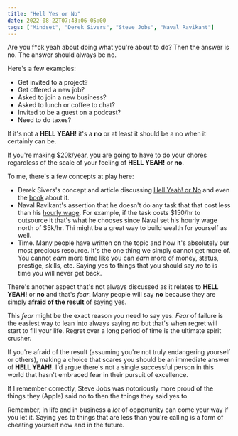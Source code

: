 ```yaml
---
title: "Hell Yes or No"
date: 2022-08-22T07:43:06-05:00
tags: ["Mindset", "Derek Sivers", "Steve Jobs", "Naval Ravikant"]
---
```


Are you f*ck yeah about doing what you're about to do? Then the answer is no. The answer should always be no.

Here's a few examples:
- Get invited to a project?
- Get offered a new job? 
- Asked to join a new business? 
- Asked to lunch or coffee to chat?
- Invited to be a guest on a podcast?
- Need to do taxes?

If it's not a __HELL YEAH!__ it's a **no** or at least it should be a no when it certainly can be.

If you're making $20k/year, you are going to have to do your chores regardless of the scale of your feeling of __HELL YEAH!__ or **no**.

To me, there's a few concepts at play here:
- Derek Sivers's concept and article discussing [Hell Yeah! or No](https://sive.rs/hellyeah) and even the [book](https://sive.rs/n) about it. 
- Naval Ravikant's assertion that he doesn't do any task that that cost less than his [hourly wage](https://nav.al/hourly-rate). For example, if the task costs $150/hr to outsource it that's what he chooses since Naval set his hourly wage north of $5k/hr. Thi might be a great way to build wealth for yourself as well.
- Time. Many people have written on the topic and how it's absolutely our most precious resource. It's the one thing we simply cannot get more of. You cannot *earn* more time like you can *earn* more of money, status, prestige, skills, etc. Saying yes to things that you should say *no* to is time you will never get back.

There's another aspect that's not always discussed as it relates to __HELL YEAH!__ or **no** and that's *fear*. Many people will say **no** because they are simply **afraid of the result** of saying yes.

This *fear* might be the exact reason you need to say yes. *Fear* of failure is the easiest way to lean into always saying *no* but that's when regret will start to fill your life. Regret over a long period of time is the ultimate spirit crusher.

If you're afraid of the result (assuming you're not truly endangering yourself or others), making a choice that scares you should be an immediate answer of __HELL YEAH!__. I'd argue there's not a single successful person in this world that hasn't embraced fear in their pursuit of excellence. 

If I remember correctly, Steve Jobs was notoriously more proud of the things they (Apple) said no to then the things they said yes to. 

Remember, in life and in business a *lot* of opportunity can come your way if you let it. Saying yes to things that are less than you're calling is a form of cheating yourself now and in the future. 
